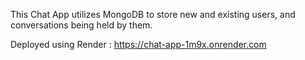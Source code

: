 This Chat App utilizes MongoDB to store new and existing users, and conversations being held by them.

Deployed using Render : https://chat-app-1m9x.onrender.com
